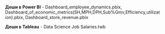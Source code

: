 **Деши в Power BI** - Dashboard_employee_dynamics.pbix, Dashboard_of_economic_metrics(SH,MPH,DPH,Sub%Gmv,Efficiency,utilization).pbix, Dashboard_store_revenue.pbix

**Деши в Tableau** - Data Science Job Salaries.twb

